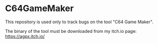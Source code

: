 # C64GameMaker
This repository is used only to track bugs on the tool "C64 Game Maker".

The binary of the tool must be downloaded from my itch.io page: https://agpx.itch.io/
